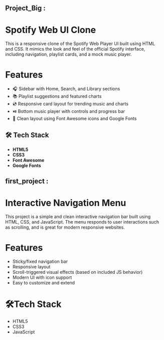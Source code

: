 ## Project_Big :
# Spotify Web UI Clone

This is a responsive clone of the Spotify Web Player UI built using HTML and CSS. It mimics the look and feel of the official Spotify interface, including navigation, playlist cards, and a mock music player.

# Features

- 🎧 Sidebar with Home, Search, and Library sections
- 📚 Playlist suggestions and featured charts
- 💿 Responsive card layout for trending music and charts
- ⏯️ Bottom music player with controls and progress bar
- 🎨 Clean layout using Font Awesome icons and Google Fonts


## 🛠️ Tech Stack

- **HTML5**
- **CSS3**
- **Font Awesome**
- **Google Fonts**


## first_project :
# Interactive Navigation Menu

This project is a simple and clean interactive navigation bar built using HTML, CSS, and JavaScript. The menu responds to user interactions such as scrolling, and is great for modern responsive websites.

# Features

- Sticky/fixed navigation bar
- Responsive layout
- Scroll-triggered visual effects (based on included JS behavior)
- Modern UI with icon support
- Easy to customize and extend

# 🛠Tech Stack

- HTML5
- CSS3
- JavaScript

